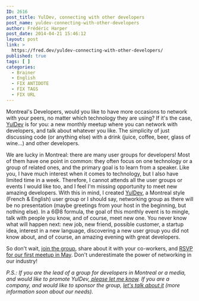 ```yaml
---
ID: 2616
post_title: YulDev, connecting with other developers
post_name: yuldev-connecting-with-other-developers
author: Frédéric Harper
post_date: 2014-04-21 15:46:12
layout: post
link: >
  https://fred.dev/yuldev-connecting-with-other-developers/
published: true
tags: [ ]
categories:
  - Brainer
  - English
  - FIX ANTIDOTE
  - FIX TAGS
  - FIX URL
---
```

Montreal's Developers, would you like to have more occasions to network with your peers, no matter which technology they are using? If it's the case, <a title="YulDev website" href="https://www.meetup.com/YulDev/">YulDev</a> is for you: a new monthly meetup where you can network with developers, and talk about whatever you like. The simplicity of just discussing code (or anything else) with a drink (juice, coffee, beer, glass of wine...) and other developers.

We are lucky in Montreal: there are many user groups for developers! Most of them have one point in common: they often focus on one technology or a group of related ones, and the primary goal is to learn from a speaker. Like you, I have much interest when it comes to technology, but I also have limited time in a week. Therefore, I cannot attends all the user groups or events I would like too, and I feel I'm missing opportunity to meet new amazing developers. With this in mind, I created <a title="YulDev website" href="https://www.meetup.com/YulDev/">YulDev</a>, a Montreal style (French &amp; English) user group or I should say, networking group as there will be no presentation (maybe greetings from your host in the beginning, but nothing else). In a 6@8 formula, the goal of this monthly event is to mingle, talk with people you know, and of course, meet new one. You never know what will happen next: new job, new friend, possible customer, a startup idea, interest in a new language, discovering a new user group you did not know about, and of course, an amazing evening with great developers.

So don't wait, <a title="YulDev website" href="https://www.meetup.com/YulDev/">join the group</a>, share about it with your co-workers, and <a title="YulDev #1" href="https://www.meetup.com/YulDev/events/176957422/">RSVP for our first meetup in May</a>. Don't underestimate the power of networking in our industry!

<em>P.S.: If you are the lead of a group for developers in Montreal or a media, and would like to promote YulDev,<a title="Frédéric Harper email" href="mailto:fharper@oocz.net"> please let me know</a>. If you are a company, and would like to sponsor the group, <a title="Frédéric Harper email" href="mailto:fharper@oocz.net">let's talk about it</a> (more information soon about our needs).</em>